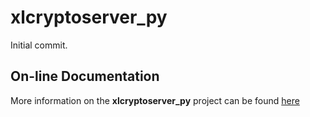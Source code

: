 # xlcryptoserver_py

Initial commit.
## On-line Documentation

More information on the **xlcryptoserver_py** project can be found
[here](https://jddixon.github.io/xlcryptoserver_py)
